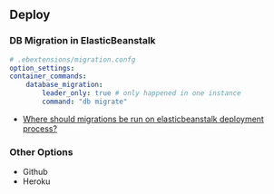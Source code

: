 ## Deploy
### DB Migration in ElasticBeanstalk
```yaml
# .ebextensions/migration.confg
option_settings:
container_commands:
    database_migration:
        leader_only: true # only happened in one instance
        command: "db migrate"
```
- [Where should migrations be run on elasticbeanstalk deployment process?](https://serverfault.com/questions/773059/where-should-migrations-be-run-on-elasticbeanstalk-deployment-process)
### Other Options
- Github
- Heroku